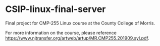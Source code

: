 # CSIP-linux-final-server

Final project for CMP-255 Linux course at the County College of Morris.

For more information on the course, please reference https://www.njtransfer.org/artweb/artup/MR.CMP255.201909.syl.pdf.
